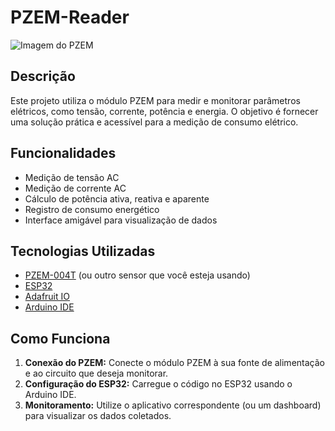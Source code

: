 # PZEM-Reader

![Imagem do PZEM](https://cdn.awsli.com.br/600x700/2599/2599375/produto/216438508da6a28666c.jpg)
## Descrição

Este projeto utiliza o módulo PZEM para medir e monitorar parâmetros elétricos, como tensão, corrente, potência e energia. O objetivo é fornecer uma solução prática e acessível para a medição de consumo elétrico.

## Funcionalidades

- Medição de tensão AC
- Medição de corrente AC
- Cálculo de potência ativa, reativa e aparente
- Registro de consumo energético
- Interface amigável para visualização de dados

## Tecnologias Utilizadas

- [PZEM-004T](https://www.example.com/link_do_dados_do_sensor) (ou outro sensor que você esteja usando)
- [ESP32](https://www.espressif.com/en/products/socs/esp32)
- [Adafruit IO](https://io.adafruit.com/)
- [Arduino IDE](https://www.arduino.cc/en/software)

## Como Funciona

1. **Conexão do PZEM:** Conecte o módulo PZEM à sua fonte de alimentação e ao circuito que deseja monitorar.
2. **Configuração do ESP32:** Carregue o código no ESP32 usando o Arduino IDE.
3. **Monitoramento:** Utilize o aplicativo correspondente (ou um dashboard) para visualizar os dados coletados.

